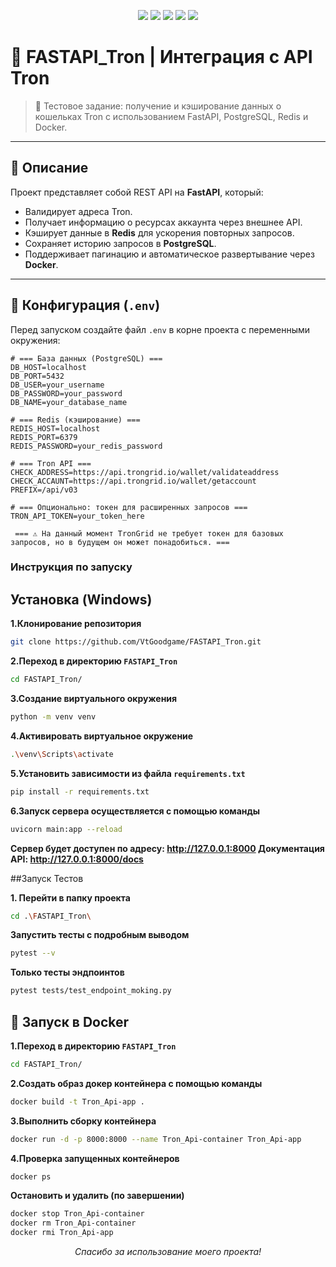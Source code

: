 <!--
  ╔════╗ ╔═══╗ ╔═══╗   ╔════╗       🚀 FASTAPI_Tron
  ║    ║ ║   ║ ║   ║   ║    ║       🔗 Интеграция с Tron API
  ╠══╦═╝ ║ ═╦╝ ║ ═╦╝   ║ ═╦═╝
  ║  ╚╗  ║  ║  ║  ║    ║  ║         💡 FastAPI • Docker • Redis
  ╚═══╝  ╚══╝  ╚══╝    ╚══╝
-->

<p align="center">
  <img src="https://img.shields.io/badge/Python-3.12-blue?style=for-the-badge&logo=python"/>
  <img src="https://img.shields.io/badge/FastAPI-0.116-green?style=for-the-badge&logo=fastapi"/>
  <img src="https://img.shields.io/badge/Tron-Protocol-blue?style=for-the-badge&logo=tron"/>
  <img src="https://img.shields.io/badge/Redis-database-red?style=for-the-badge&logo=redis&logoColor=white"/>
  <img src="https://img.shields.io/badge/Docker-container-2496ED?style=for-the-badge&logo=docker"/>
</p>

# 🚀 FASTAPI_Tron | Интеграция с API Tron

> 📌 Тестовое задание: получение и кэширование данных о кошельках Tron с использованием FastAPI, PostgreSQL, Redis и Docker.

---

## 📌 Описание

Проект представляет собой REST API на **FastAPI**, который:
- Валидирует адреса Tron.
- Получает информацию о ресурсах аккаунта через внешнее API.
- Кэширует данные в **Redis** для ускорения повторных запросов.
- Сохраняет историю запросов в **PostgreSQL**.
- Поддерживает пагинацию и автоматическое развертывание через **Docker**.

---

## 🔐 Конфигурация (`.env`)

Перед запуском создайте файл `.env` в корне проекта с переменными окружения:

```env
# === База данных (PostgreSQL) ===
DB_HOST=localhost
DB_PORT=5432
DB_USER=your_username
DB_PASSWORD=your_password
DB_NAME=your_database_name

# === Redis (кэширование) ===
REDIS_HOST=localhost
REDIS_PORT=6379
REDIS_PASSWORD=your_redis_password

# === Tron API ===
CHECK_ADDRESS=https://api.trongrid.io/wallet/validateaddress
CHECK_ACCAUNT=https://api.trongrid.io/wallet/getaccount
PREFIX=/api/v03

# === Опционально: токен для расширенных запросов ===
TRON_API_TOKEN=your_token_here 

 === ⚠️ На данный момент TronGrid не требует токен для базовых запросов, но в будущем он может понадобиться. === 
```

### Инструкция по запуску

## Установка (Windows)
**1.Клонирование репозитория**
 ```bash
 git clone https://github.com/VtGoodgame/FASTAPI_Tron.git
 ```
**2.Переход в директорию `FASTAPI_Tron`**
 ```bash
 cd FASTAPI_Tron/
```
**3.Создание виртуального окружения**
 ```bash
python -m venv venv
```
**4.Активировать виртуальное окружение**
 ```bash
 .\venv\Scripts\activate
```
**5.Установить зависимости из файла `requirements.txt`**
 ```bash
pip install -r requirements.txt
```
**6.Запуск сервера осуществляется с помощью команды**
 ```bash
 uvicorn main:app --reload
```
**Сервер будет доступен по адресу: http://127.0.0.1:8000
  Документация API: http://127.0.0.1:8000/docs**

##Запуск Тестов

**1. Перейти в папку проекта**
```bash
cd .\FASTAPI_Tron\
```  
**Запустить тесты с подробным выводом**
```bash
pytest --v
```
**Только тесты эндпоинтов**
```bash
pytest tests/test_endpoint_moking.py
```

## 🐳 Запуск в Docker

**1.Переход в директорию `FASTAPI_Tron`**
 ```bash
 cd FASTAPI_Tron/
```
**2.Создать образ докер контейнера с помощью команды**
 ```bash
 docker build -t Tron_Api-app .
```
**3.Выполнить сборку контейнера**
 ```bash
 docker run -d -p 8000:8000 --name Tron_Api-container Tron_Api-app
```
**4.Проверка запущенных контейнеров**
 ```bash
 docker ps
```

**Остановить и удалить (по завершении)**
  ```bash
 docker stop Tron_Api-container
 docker rm Tron_Api-container
 docker rmi Tron_Api-app
```

<p align="center"><i>Спасибо за использование моего проекта!</i></p>
